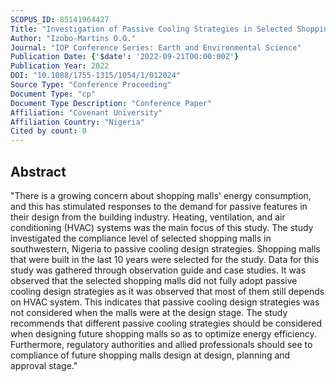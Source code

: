 ```yaml
---
SCOPUS_ID: 85141964427
Title: "Investigation of Passive Cooling Strategies in Selected Shopping Malls, Southwestern Nigeria"
Author: "Izobo-Martins O.O."
Journal: "IOP Conference Series: Earth and Environmental Science"
Publication Date: {'$date': '2022-09-21T00:00:00Z'}
Publication Year: 2022
DOI: "10.1088/1755-1315/1054/1/012024"
Source Type: "Conference Proceeding"
Document Type: "cp"
Document Type Description: "Conference Paper"
Affiliation: "Covenant University"
Affiliation Country: "Nigeria"
Cited by count: 0
---
```


## Abstract
"There is a growing concern about shopping malls' energy consumption, and this has stimulated responses to the demand for passive features in their design from the building industry. Heating, ventilation, and air conditioning (HVAC) systems was the main focus of this study. The study investigated the compliance level of selected shopping malls in southwestern, Nigeria to passive cooling design strategies. Shopping malls that were built in the last 10 years were selected for the study. Data for this study was gathered through observation guide and case studies. It was observed that the selected shopping malls did not fully adopt passive cooling design strategies as it was observed that most of them still depends on HVAC system. This indicates that passive cooling design strategies was not considered when the malls were at the design stage. The study recommends that different passive cooling strategies should be considered when designing future shopping malls so as to optimize energy efficiency. Furthermore, regulatory authorities and allied professionals should see to compliance of future shopping malls design at design, planning and approval stage."
